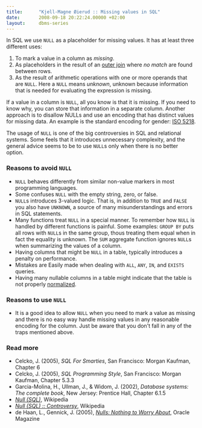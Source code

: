 ```yaml
---
title:      "Kjell-Magne Øierud :: Missing values in SQL"
date:       2008-09-18 20:22:24.00000 +02:00
layout:     dbms-series
---
```


In SQL we use `NULL` as a placeholder for missing values. It has at
least three different uses:

1. To mark a value in a column as _missing_.
2. As placeholders in the result of an [outer join][1] where _no
   match_ are found between rows.
3. As the result of arithmetic operations with one or more operands
   that are `NULL`. Here a `NULL` means _unknown_, unknown because
   information that is needed for evaluating the expression is
   missing.


If a value in a column is `NULL`, all you know is that it is missing. If
you need to know why, you can store that information in a separate
column.  Another approach is to disallow NULLs and use an encoding
that has distinct values for missing data. An example is the standard
encoding for gender: [ISO 5218][2].

The usage of `NULL` is one of the big controversies in SQL and
relational systems. Some feels that it introduces unnecessary
complexity, and the general advice seems to be to use `NULL`s only when
there is no better option.

### Reasons to avoid `NULL`

- `NULL` behaves differently from similar non-value markers in most
  programming languages.
- Some confuses `NULL` with the empty string, zero, or false.
- `NULL`s introduces 3-valued logic. That is, in addition to `TRUE` and
  `FALSE` you also have `UNKNOWN`, a source of many misunderstandings and
  errors in SQL statements.
- Many functions treat `NULL` in a special manner. To remember how `NULL`
  is handled by different functions is painful. Some examples: `GROUP
  BY` puts all rows with `NULL`s in the same group, thous treating them
  equal when in fact the equality is unknown. The `SUM` aggregate
  function ignores `NULL`s when summarizing the values of a column.
- Having columns that might be `NULL` in a table, typically introduces a
  penalty on performance.
- Mistakes are Easily made when dealing with `ALL`, `ANY`, `IN`, and `EXISTS`
  queries.
- Having many nullable columns in a table might indicate that the
  table is not properly [normalized][3].

### Reasons to use `NULL`

- It is a good idea to allow `NULL` when you need to mark a value as
  missing and there is no easy way handle missing values in any
  reasonable encoding for the column. Just be aware that you don't
  fall in any of the traps mentioned above.

### Read more

<ul class="bibliography">
  <li>
    Celcko, J. (2005), <em>SQL For Smarties</em>, San Francisco: Morgan Kaufman, Chapter 6
  <li>
    Celcko, J. (2005), <em>SQL Programming Style</em>, San Francisco: Morgan Kaufman, Chapter 5.3.3
  <li>
    Garcia-Molina, H., Ullman, J., &amp; Widom, J. (2002), <em>Database systems: The complete book</em>, New Jersey: Prentice Hall, Chapter 6.1.5
  <li>
    <em><a href="http://en.wikipedia.org/wiki/Null_%28SQL%29">Null (SQL)</a></em>, Wikipedia
  <li>
    <em><a href="http://en.wikipedia.org/wiki/Null_%28SQL%29#Controversy">Null (SQL) :: Controversy</a></em>, Wikipedia
  <li>
    de Haan, L., Gennick, J. (2005), <em><a href="http://www.oracle.com/technetwork/issue-archive/2005/05-jul/o45sql-097727.html">Nulls: Nothing to Worry About</a></em>, Oracle Magazine
</ul>

[1]: http://en.wikipedia.org/wiki/Join_(SQL)#Outer_join
[2]: http://en.wikipedia.org/wiki/ISO_5218
[3]: http://en.wikipedia.org/wiki/Database_normalization
